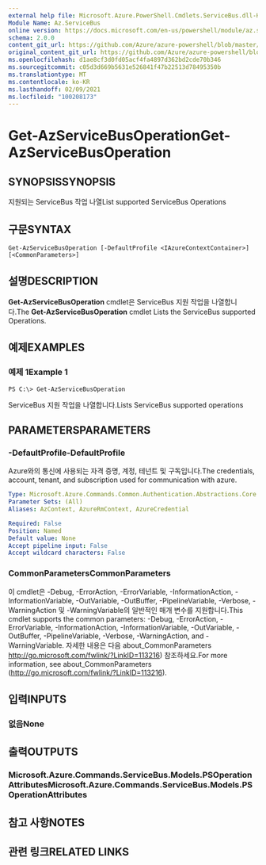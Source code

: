 ```yaml
---
external help file: Microsoft.Azure.PowerShell.Cmdlets.ServiceBus.dll-Help.xml
Module Name: Az.ServiceBus
online version: https://docs.microsoft.com/en-us/powershell/module/az.servicebus/get-azservicebusoperation
schema: 2.0.0
content_git_url: https://github.com/Azure/azure-powershell/blob/master/src/ServiceBus/ServiceBus/help/Get-AzServiceBusOperation.md
original_content_git_url: https://github.com/Azure/azure-powershell/blob/master/src/ServiceBus/ServiceBus/help/Get-AzServiceBusOperation.md
ms.openlocfilehash: d1ae8cf3d0fd05acf4fa4897d362bd2cde70b346
ms.sourcegitcommit: c05d3d669b5631e526841f47b22513d78495350b
ms.translationtype: MT
ms.contentlocale: ko-KR
ms.lasthandoff: 02/09/2021
ms.locfileid: "100208173"
---
```

# <span data-ttu-id="47bb0-101">Get-AzServiceBusOperation</span><span class="sxs-lookup"><span data-stu-id="47bb0-101">Get-AzServiceBusOperation</span></span>

## <span data-ttu-id="47bb0-102">SYNOPSIS</span><span class="sxs-lookup"><span data-stu-id="47bb0-102">SYNOPSIS</span></span>
<span data-ttu-id="47bb0-103">지원되는 ServiceBus 작업 나열</span><span class="sxs-lookup"><span data-stu-id="47bb0-103">List supported ServiceBus Operations</span></span>

## <span data-ttu-id="47bb0-104">구문</span><span class="sxs-lookup"><span data-stu-id="47bb0-104">SYNTAX</span></span>

```
Get-AzServiceBusOperation [-DefaultProfile <IAzureContextContainer>] [<CommonParameters>]
```

## <span data-ttu-id="47bb0-105">설명</span><span class="sxs-lookup"><span data-stu-id="47bb0-105">DESCRIPTION</span></span>
<span data-ttu-id="47bb0-106">**Get-AzServiceBusOperation** cmdlet은 ServiceBus 지원 작업을 나열합니다.</span><span class="sxs-lookup"><span data-stu-id="47bb0-106">The **Get-AzServiceBusOperation** cmdlet Lists the ServiceBus supported Operations.</span></span>

## <span data-ttu-id="47bb0-107">예제</span><span class="sxs-lookup"><span data-stu-id="47bb0-107">EXAMPLES</span></span>

### <span data-ttu-id="47bb0-108">예제 1</span><span class="sxs-lookup"><span data-stu-id="47bb0-108">Example 1</span></span>
```
PS C:\> Get-AzServiceBusOperation
```

<span data-ttu-id="47bb0-109">ServiceBus 지원 작업을 나열합니다.</span><span class="sxs-lookup"><span data-stu-id="47bb0-109">Lists ServiceBus supported operations</span></span>

## <span data-ttu-id="47bb0-110">PARAMETERS</span><span class="sxs-lookup"><span data-stu-id="47bb0-110">PARAMETERS</span></span>

### <span data-ttu-id="47bb0-111">-DefaultProfile</span><span class="sxs-lookup"><span data-stu-id="47bb0-111">-DefaultProfile</span></span>
<span data-ttu-id="47bb0-112">Azure와의 통신에 사용되는 자격 증명, 계정, 테넌트 및 구독입니다.</span><span class="sxs-lookup"><span data-stu-id="47bb0-112">The credentials, account, tenant, and subscription used for communication with azure.</span></span>

```yaml
Type: Microsoft.Azure.Commands.Common.Authentication.Abstractions.Core.IAzureContextContainer
Parameter Sets: (All)
Aliases: AzContext, AzureRmContext, AzureCredential

Required: False
Position: Named
Default value: None
Accept pipeline input: False
Accept wildcard characters: False
```

### <span data-ttu-id="47bb0-113">CommonParameters</span><span class="sxs-lookup"><span data-stu-id="47bb0-113">CommonParameters</span></span>
<span data-ttu-id="47bb0-114">이 cmdlet은 -Debug, -ErrorAction, -ErrorVariable, -InformationAction, -InformationVariable, -OutVariable, -OutBuffer, -PipelineVariable, -Verbose, -WarningAction 및 -WarningVariable의 일반적인 매개 변수를 지원합니다.</span><span class="sxs-lookup"><span data-stu-id="47bb0-114">This cmdlet supports the common parameters: -Debug, -ErrorAction, -ErrorVariable, -InformationAction, -InformationVariable, -OutVariable, -OutBuffer, -PipelineVariable, -Verbose, -WarningAction, and -WarningVariable.</span></span> <span data-ttu-id="47bb0-115">자세한 내용은 다음 about_CommonParameters http://go.microsoft.com/fwlink/?LinkID=113216) 참조하세요.</span><span class="sxs-lookup"><span data-stu-id="47bb0-115">For more information, see about_CommonParameters (http://go.microsoft.com/fwlink/?LinkID=113216).</span></span>

## <span data-ttu-id="47bb0-116">입력</span><span class="sxs-lookup"><span data-stu-id="47bb0-116">INPUTS</span></span>

### <span data-ttu-id="47bb0-117">없음</span><span class="sxs-lookup"><span data-stu-id="47bb0-117">None</span></span>

## <span data-ttu-id="47bb0-118">출력</span><span class="sxs-lookup"><span data-stu-id="47bb0-118">OUTPUTS</span></span>

### <span data-ttu-id="47bb0-119">Microsoft.Azure.Commands.ServiceBus.Models.PSOperationAttributes</span><span class="sxs-lookup"><span data-stu-id="47bb0-119">Microsoft.Azure.Commands.ServiceBus.Models.PSOperationAttributes</span></span>

## <span data-ttu-id="47bb0-120">참고 사항</span><span class="sxs-lookup"><span data-stu-id="47bb0-120">NOTES</span></span>

## <span data-ttu-id="47bb0-121">관련 링크</span><span class="sxs-lookup"><span data-stu-id="47bb0-121">RELATED LINKS</span></span>
